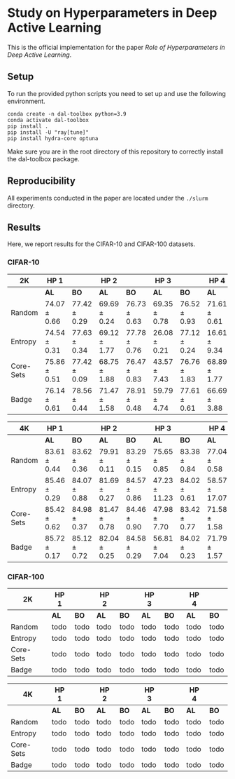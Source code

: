 # Study on Hyperparameters in Deep Active Learning
This is the official implementation for the paper *Role of Hyperparameters in Deep Active Learning*.

## Setup
To run the provided python scripts you need to set up and use the following environment.
```
conda create -n dal-toolbox python=3.9
conda activate dal-toolbox
pip install .
pip install -U "ray[tune]"
pip install hydra-core optuna
```
Make sure you are in the root directory of this repository to correctly install the dal-toolbox package.

## Reproducibility
All experiments conducted in the paper are located under the `./slurm` directory.

## Results
Here, we report results for the CIFAR-10 and CIFAR-100 datasets.






### CIFAR-10

|    2K     | HP 1     |          | HP 2     |         | HP 3     |          | HP 4     |          |
|-----------|----------|----------|----------|---------|----------|----------|----------|----------|
|           | **AL**   | **BO**   | **AL**   | **BO**  | **AL**   | **BO**   | **AL**   | **BO**   |
| Random    | 74.07 ± 0.66 | 77.42 ± 0.29 | 69.69 ± 0.24 | 76.73 ± 0.63 | 69.35 ± 0.78 | 76.52 ± 0.93 | 71.61 ± 0.61 | 77.70 ± 0.57 |
| Entropy   | 74.54 ± 0.31 | 77.63 ± 0.34 | 69.12 ± 1.77 | 77.78 ± 0.76 | 26.08 ± 0.21 | 77.12 ± 0.24 | 16.61 ± 9.34 | 76.61 ± 1.17 |
| Core-Sets | 75.86 ± 0.51 | 77.42 ± 0.09 | 68.75 ± 1.88 | 76.47 ± 0.83 | 43.57 ± 7.43 | 76.76 ± 1.83 | 68.89 ± 1.77 | 76.98 ± 0.88 |
| Badge     | 76.14 ± 0.61 | 78.56 ± 0.44 | 71.47 ± 1.58 | 78.91 ± 0.48 | 59.79 ± 4.74 | 77.61 ± 0.61 | 66.69 ± 3.88 | 78.27 ± 1.37 |

|    4K     | HP 1     |          | HP 2     |         | HP 3     |          | HP 4     |          |
|-----------|----------|----------|----------|---------|----------|----------|----------|----------|
|           | **AL**   | **BO**   | **AL**   | **BO**  | **AL**   | **BO**   | **AL**   | **BO**   |
| Random    | 83.61 ± 0.44 | 83.62 ± 0.36 | 79.91 ± 0.11 | 83.29 ± 0.15 | 75.65 ± 0.85 | 83.38 ± 0.84 | 77.04 ± 0.58 | 83.43 ± 0.68 |
| Entropy   | 85.46 ± 0.29 | 84.07 ± 0.88 | 81.69 ± 0.27 | 84.57 ± 0.86 | 47.23 ± 11.23| 84.02 ± 0.61 | 58.57 ± 17.07| 84.05 ± 0.92 |
| Core-Sets | 85.42 ± 0.62 | 84.98 ± 0.37 | 81.47 ± 0.78 | 84.46 ± 0.90 | 47.98 ± 7.70 | 83.42 ± 0.77 | 71.58 ± 1.58 | 84.30 ± 0.18 |
| Badge     | 85.72 ± 0.17 | 85.12 ± 0.72 | 82.04 ± 0.25 | 84.58 ± 0.29 | 56.81 ± 7.04 | 84.02 ± 0.23 | 71.79 ± 1.57 | 85.50 ± 0.29 |


### CIFAR-100

|    2K     | HP 1     |          | HP 2     |         | HP 3     |          | HP 4     |          |
|-----------|----------|----------|----------|---------|----------|----------|----------|----------|
|           | **AL**   | **BO**   | **AL**   | **BO**  | **AL**   | **BO**   | **AL**   | **BO**   |
| Random    | todo     | todo     | todo     | todo    | todo     | todo     | todo     | todo     |
| Entropy   | todo     | todo     | todo     | todo    | todo     | todo     | todo     | todo     |
| Core-Sets | todo     | todo     | todo     | todo    | todo     | todo     | todo     | todo     |
| Badge     | todo     | todo     | todo     | todo    | todo     | todo     | todo     | todo     |

|    4K     | HP 1     |          | HP 2     |         | HP 3     |          | HP 4     |          |
|-----------|----------|----------|----------|---------|----------|----------|----------|----------|
|           | **AL**   | **BO**   | **AL**   | **BO**  | **AL**   | **BO**   | **AL**   | **BO**   |
| Random    | todo     | todo     | todo     | todo    | todo     | todo     | todo     | todo     |
| Entropy   | todo     | todo     | todo     | todo    | todo     | todo     | todo     | todo     |
| Core-Sets | todo     | todo     | todo     | todo    | todo     | todo     | todo     | todo     |
| Badge     | todo     | todo     | todo     | todo    | todo     | todo     | todo     | todo     |